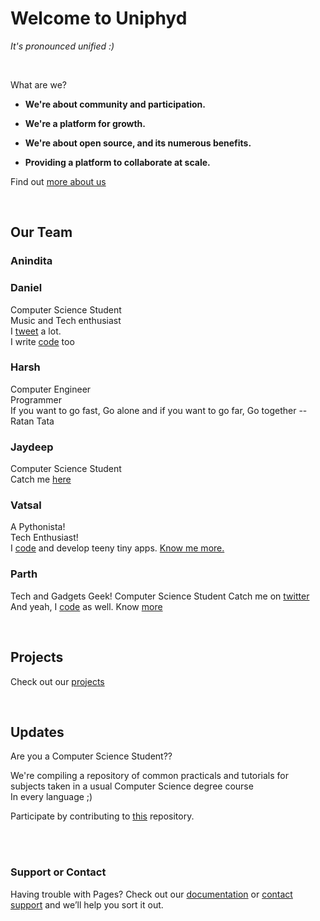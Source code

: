 # Welcome to Uniphyd
*It's pronounced unified :)*

<br />

What are we? 

- **We're about community and participation.**

- **We're a platform for growth.**

- **We're about open source, and its numerous benefits.**

- **Providing a platform to collaborate at scale.**

Find out [more about us](https://github.com/uniphyd/welcome)

<br />

## Our Team

### Anindita



### Daniel

Computer Science Student <br />
Music and Tech enthusiast  <br />
I [tweet](https://twitter.com/Got_aBig__) a lot.  <br />
I write [code](https://github.com/malgamves) too <br />



### Harsh
Computer Engineer  <br />
Programmer   <br />
If you want to go fast, Go alone and if you want to go far, Go together  --Ratan Tata  <br />


### Jaydeep
Computer Science Student <br />
Catch me [here](https://github.com/Jdpurohit)


### Vatsal
A Pythonista! <br />
Tech Enthusiast! <br />
I [code](https://github.com/mistryvatsal) and develop teeny tiny apps.
[Know me more.](www.vatsalmistry.me) <br/>

### Parth

Tech and Gadgets Geek! 
Computer Science Student 
Catch me on [twitter](https://twitter.com/iparthpurohit) 
And yeah, I [code](https://github.com/purohitparth) as well. 
Know [more](www.parthpurohit.me)

<br />


## Projects

Check out our [projects](https://github.com/uniphyd)

<br />



## Updates

Are you a Computer Science Student??
<br />

We're compiling a repository of common practicals and tutorials for subjects taken in a usual Computer Science degree course
<br />
In every language ;)

Participate by contributing to [this](https://github.com/uniphyd/CSE-Semester-6) repository.


<br />
<br />

### Support or Contact

Having trouble with Pages? Check out our [documentation](https://help.github.com/categories/github-pages-basics/) or [contact support](https://github.com/contact) and we’ll help you sort it out.
